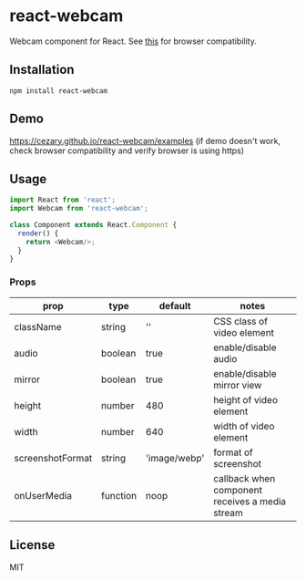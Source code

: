 # react-webcam

Webcam component for React. See [this](http://caniuse.com/#feat=stream)
for browser compatibility.

## Installation

```
npm install react-webcam
```

## Demo

https://cezary.github.io/react-webcam/examples (if demo doesn't work, check browser compatibility and verify browser is using https)

## Usage

```javascript
import React from 'react';
import Webcam from 'react-webcam';

class Component extends React.Component {
  render() {
    return <Webcam/>;
  }
}
```

### Props

prop             | type     | default      | notes
-----------------|----------|--------------|----------
className        | string   | ''           | CSS class of video element
audio            | boolean  | true         | enable/disable audio
mirror           | boolean  | true         | enable/disable mirror view
height           | number   | 480          | height of video element
width            | number   | 640          | width of video element
screenshotFormat | string   | 'image/webp' | format of screenshot
onUserMedia      | function | noop         | callback when component receives a media stream

## License

MIT
